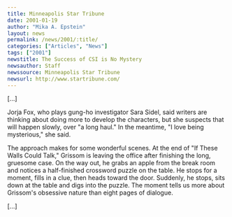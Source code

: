 ```yaml
---
title: Minneapolis Star Tribune
date: 2001-01-19
author: "Mika A. Epstein"
layout: news
permalink: /news/2001/:title/
categories: ["Articles", "News"]
tags: ["2001"]
newstitle: The Success of CSI is No Mystery  
newsauthor: Staff  
newssource: Minneapolis Star Tribune  
newsurl: http://www.startribune.com/  
---
```


[...]

Jorja Fox, who plays gung-ho investigator Sara Sidel, said writers are thinking about doing more to develop the characters, but she suspects that will happen slowly, over "a long haul." In the meantime, "I love being mysterious," she said.

The approach makes for some wonderful scenes. At the end of "If These Walls Could Talk," Grissom is leaving the office after finishing the long, gruesome case. On the way out, he grabs an apple from the break room and notices a half-finished crossword puzzle on the table. He stops for a moment, fills in a clue, then heads toward the door. Suddenly, he stops, sits down at the table and digs into the puzzle. The moment tells us more about Grissom's obsessive nature than eight pages of dialogue.

[...]

